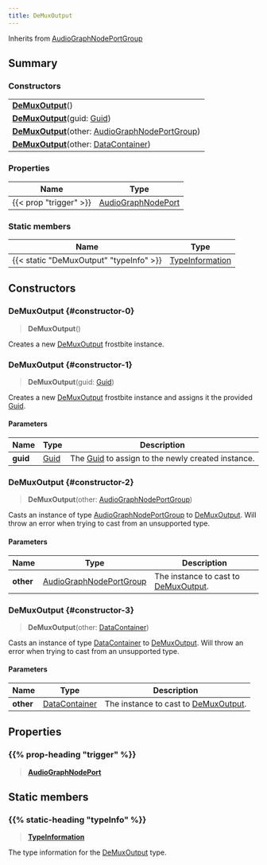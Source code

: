 ```yaml
---
title: DeMuxOutput
---
```


Inherits from [AudioGraphNodePortGroup](/vext/ref/fb/audiographnodeportgroup)

## Summary

### Constructors

|  |
| --- |
| **[DeMuxOutput](#constructor-0)**() |
| **[DeMuxOutput](#constructor-1)**(guid: [Guid](/vext/ref/shared/type/guid)) |
| **[DeMuxOutput](#constructor-2)**(other: [AudioGraphNodePortGroup](/vext/ref/fb/audiographnodeportgroup)) |
| **[DeMuxOutput](#constructor-3)**(other: [DataContainer](/vext/ref/shared/type/datacontainer)) |

### Properties

| Name | Type |
| ---- | ---- |
| {{< prop "trigger" >}} | [AudioGraphNodePort](/vext/ref/fb/audiographnodeport) |

### Static members

| Name | Type |
| ---- | ---- |
| {{< static "DeMuxOutput" "typeInfo" >}} | [TypeInformation](/vext/ref/shared/type/typeinformation) |

## Constructors

### DeMuxOutput {#constructor-0}

> **DeMuxOutput**()

Creates a new [DeMuxOutput](/vext/ref/fb/demuxoutput) frostbite instance.

### DeMuxOutput {#constructor-1}

> **DeMuxOutput**(guid: [Guid](/vext/ref/shared/type/guid))

Creates a new [DeMuxOutput](/vext/ref/fb/demuxoutput) frostbite instance and assigns it the provided [Guid](/vext/ref/shared/type/guid).

#### Parameters

| Name | Type | Description |
| ---- | ---- | ----------- |
| **guid** | [Guid](/vext/ref/shared/type/guid) | The [Guid](/vext/ref/shared/type/guid) to assign to the newly created instance. |

### DeMuxOutput {#constructor-2}

> **DeMuxOutput**(other: [AudioGraphNodePortGroup](/vext/ref/fb/audiographnodeportgroup))

Casts an instance of type [AudioGraphNodePortGroup](/vext/ref/fb/audiographnodeportgroup) to [DeMuxOutput](/vext/ref/fb/demuxoutput). Will throw an error when trying to cast from an unsupported type.

#### Parameters

| Name | Type | Description |
| ---- | ---- | ----------- |
| **other** | [AudioGraphNodePortGroup](/vext/ref/fb/audiographnodeportgroup) | The instance to cast to [DeMuxOutput](/vext/ref/fb/demuxoutput). |

### DeMuxOutput {#constructor-3}

> **DeMuxOutput**(other: [DataContainer](/vext/ref/shared/type/datacontainer))

Casts an instance of type [DataContainer](/vext/ref/shared/type/datacontainer) to [DeMuxOutput](/vext/ref/fb/demuxoutput). Will throw an error when trying to cast from an unsupported type.

#### Parameters

| Name | Type | Description |
| ---- | ---- | ----------- |
| **other** | [DataContainer](/vext/ref/shared/type/datacontainer) | The instance to cast to [DeMuxOutput](/vext/ref/fb/demuxoutput). |

## Properties

### {{% prop-heading "trigger" %}}

> **[AudioGraphNodePort](/vext/ref/fb/audiographnodeport)**

## Static members

### {{% static-heading "typeInfo" %}}

> **[TypeInformation](/vext/ref/shared/type/typeinformation)**

The type information for the [DeMuxOutput](/vext/ref/fb/demuxoutput) type.

